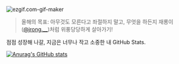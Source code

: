 ![ezgif.com-gif-maker](README.assets/ezgif.com-gif-maker.gif)

> 올해의 목표: 아무것도 모른다고 좌절하지 말고, 무엇을 하든지 재롱이([@jrong.__](https://www.instagram.com/jrong.__/))처럼 위풍당당하게 살아가기!





점점 성장해 나갈, 지금은 너무나 작고 소중한 내 GitHub Stats.

[![Anurag's GitHub stats](https://github-readme-stats.vercel.app/api?username=knuksg)](https://github.com/anuraghazra/github-readme-stats)

